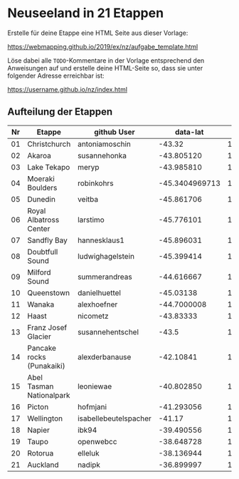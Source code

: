 # Neuseeland in 21 Etappen

Erstelle für deine Etappe eine HTML Seite aus dieser Vorlage:

https://webmapping.github.io/2019/ex/nz/aufgabe_template.html

Löse dabei alle `TODO`-Kommentare in der Vorlage entsprechend den Anweisungen auf und erstelle deine HTML-Seite so, dass sie unter folgender Adresse erreichbar ist:

https://username.github.io/nz/index.html


## Aufteilung der Etappen

| Nr | Etappe                    | github User           | data-lat       | data-lng      |     
|----|---------------------------|-----------------------|----------------|---------------|
| 01 | Christchurch              | antoniamoschin        | -43.32         | 173.28        |
| 02 | Akaroa                    | susannehonka          | -43.805120     | 172.967049    | 
| 03 | Lake Tekapo               | meryp                 | -43.985810     | 170.465091    |
| 04 | Moeraki Boulders          | robinkohrs            | -45.3404969713 | 170.822300044 | 
| 05 | Dunedin                   | veitba                | -45.861706     | 170.627289    |
| 06 | Royal Albatross Center    | larstimo              | -45.776101     | 170.729323    |
| 07 | Sandfly Bay               | hannesklaus1          | -45.896031     | 170.647314    | 
| 08 | Doubtfull Sound           | ludwighagelstein      | -45.399414     | 167.086       |
| 09 | Milford Sound             | summerandreas         | -44.616667     | 167.866667    | 
| 10 | Queenstown                | danielhuettel         | -45.03138      | 168.660833    | 
| 11 | Wanaka                    | alexhoefner           | -44.7000008    | 169.1499939   | 
| 12 | Haast                     | nicometz              | -43.83333      | 169.0333332   |
| 13 | Franz Josef Glacier       | susannehentschel      | -43.5          | 170.22        | 
| 14 | Pancake rocks (Punakaiki) | alexderbanause        | -42.10841      | 171.33631     | 
| 15 | Abel Tasman Nationalpark  | leoniewae             | -40.802850     | 173.004934    |  
| 16 | Picton                    | hofmjani              | -41.293056     | 174.001944    |  
| 17 | Wellington                | isabellebeutelspacher | -41.17         | 174.47        |  
| 18 | Napier                    | ibk94                 | -39.490556     | 176.904444    |
| 19 | Taupo                     | openwebcc             | -38.648728     | 176.089897    |  
| 20 | Rotorua                   | elleluk               | -38.136944     | 176.250833    |  
| 21 | Auckland                  | nadipk                | -36.899997     | 174.783328    |   

